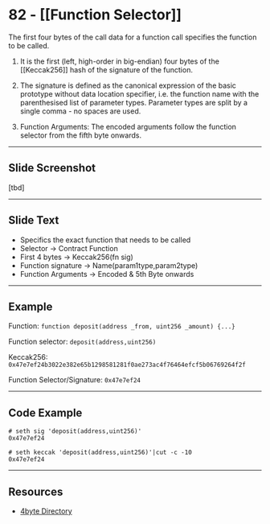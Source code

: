 # 82 - [[Function Selector]]
The first four bytes of the call data for a function call specifies the function to be called. 

1.  It is the first (left, high-order in big-endian) four bytes of the [[Keccak256]] hash of the signature of the function. 
    
2.  The signature is defined as the canonical expression of the basic prototype without data location specifier, i.e. the function name with the parenthesised list of parameter types. Parameter types are split by a single comma - no spaces are used.
    
3.  Function Arguments: The encoded arguments follow the function selector from the fifth byte onwards.
___
## Slide Screenshot
[tbd]

___
## Slide Text
- Specifics the exact function that needs to be called
- Selector -> Contract Function
- First 4 bytes -> Keccak256(fn sig)
- Function signature -> Name(param1type,param2type)
- Function Arguments -> Encoded & 5th Byte onwards
___
## Example
Function: ``function deposit(address _from, uint256 _amount) {...}``

Function selector: ``deposit(address,uint256)``

Keccak256: `0x47e7ef24b3022e382e65b1298581281f0ae273ac4f76464efcf5b06769264f2f`

Function Selector/Signature: `0x47e7ef24`

___
## Code Example
```
# seth sig 'deposit(address,uint256)'
0x47e7ef24

# seth keccak 'deposit(address,uint256)'|cut -c -10
0x47e7ef24
```

___
## Resources
- [4byte Directory](https://www.4byte.directory/) 